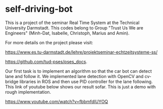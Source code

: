 # self-driving-bot
This is a project of the seminar Real Time System at the Technical University Darmstadt. This codes belong to Group "Trust Us We are Engineers" (Minh-Dat, Isabelle, Christoph, Marius and Amin).

For more details on the project please visit:

https://www.es.tu-darmstadt.de/lehre/projektseminar-echtzeitsysteme-ss/

https://github.com/tud-pses/pses_docs.

Our first task is to implement an algorithm so that the car bot can detect lane and follow it. We implemented lane detection with OpenCV and cv-bridge libraries in ROS and then use PID controller for the lane following. This link of youtube below shows our result sofar. This is just a demo with rough implementation.

https://www.youtube.com/watch?v=fbbmfdIUYOQ


